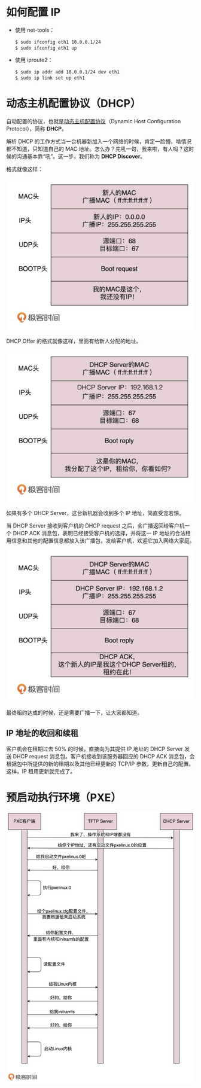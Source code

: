 # 如何配置 IP

- 使用 net-tools：

  ```shell
  $ sudo ifconfig eth1 10.0.0.1/24
  $ sudo ifconfig eth1 up
  ```

- 使用 iproute2：

  ```shell
  $ sudo ip addr add 10.0.0.1/24 dev eth1
  $ sudo ip link set up eth1
  ```

  

# 动态主机配置协议（DHCP）

自动配置的协议，也就是<u>动态主机配置协议</u>（Dynamic Host Configuration Protocol），简称 **DHCP**。



解析 DHCP 的工作方式当一台机器新加入一个网络的时候，肯定一脸懵，啥情况都不知道，只知道自己的 MAC 地址。怎么办？先吼一句，我来啦，有人吗？这时候的沟通基本靠“吼”。这一步，我们称为 **DHCP Discover**。



格式就像这样：



![img](image/90b4d41ee38e891031705d987d5d8481.jpg)



DHCP Offer 的格式就像这样，里面有给新人分配的地址。



![img](image/a52c8c87b925b52059febe9dfcd6be6b.jpg)



如果有多个 DHCP Server，这台新机器会收到多个 IP 地址，简直受宠若惊。



当 DHCP Server 接收到客户机的 DHCP request 之后，会广播返回给客户机一个 DHCP ACK 消息包，表明已经接受客户机的选择，并将这一 IP 地址的合法租用信息和其他的配置信息都放入该广播包，发给客户机，欢迎它加入网络大家庭。



![img](image/cca8b0baa4749bb359e453b1b482e1a9.jpg)



最终租约达成的时候，还是需要广播一下，让大家都知道。



##  IP 地址的收回和续租



客户机会在租期过去 50% 的时候，直接向为其提供 IP 地址的 DHCP Server 发送 DHCP request 消息包。客户机接收到该服务器回应的 DHCP ACK 消息包，会根据包中所提供的新的租期以及其他已经更新的 TCP/IP 参数，更新自己的配置。这样，IP 租用更新就完成了。



# 预启动执行环境（PXE）



![img](image/bbc2b660bba0ad00b5d1179db158498e.jpg)